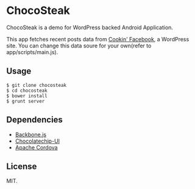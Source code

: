 ChocoSteak
=====
ChocoSteak is a demo for WordPress backed Android Application.

This app fetches recent posts data from [Cookin' Facebook](http://www.cookinfacebook.com), a WordPress site.
You can change this data soure for your own(refer to app/scripts/main.js).



Usage
-----

    $ git clone chocosteak
    $ cd chocosteak
    $ bower install
    $ grunt server


Dependencies
-----

* [Backbone.js](http://backbonejs.org/)
* [Chocolatechip-UI](http://chocolatechip-ui.com/)
* [Apache Cordova](http://cordova.apache.org/)


License
-----

MIT.



